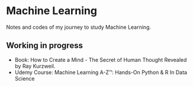 # Machine Learning
Notes and codes of my journey to study Machine Learning.

## Working in progress
* Book: How to Create a Mind - The Secret of Human Thought Revealed by Ray Kurzweil.
* Udemy Course: Machine Learning A-Z™: Hands-On Python & R In Data Science

